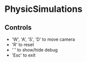 # PhysicSimulations

Controls
---------
* 'W', 'A', 'S', 'D' to move camera
* 'R' to reset
* '`' to show/hide debug
* 'Esc' to exit